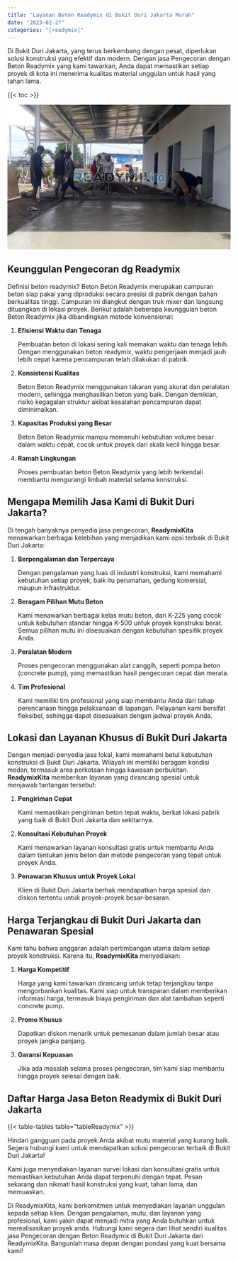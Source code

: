 ```yaml
---
title: "Layanan Beton Readymix di Bukit Duri Jakarta Murah"
date: "2023-02-27"
categories: "[readymix]"
---
```


Di Bukit Duri Jakarta, yang terus berkembang dengan pesat, diperlukan solusi konstruksi yang efektif dan modern. Dengan jasa Pengecoran dengan Beton Readymix yang kami tawarkan, Anda dapat memastikan setiap proyek di kota ini menerima kualitas material unggulan untuk hasil yang tahan lama.

{{< toc >}}

![Layanan Beton Readymix di Bukit Duri Jakarta Murah](/images/readymix/cor-readymix-05.jpg)

## Keunggulan Pengecoran dg Readymix

Definisi beton readymix? Beton Beton Readymix merupakan campuran beton siap pakai yang diproduksi secara presisi di pabrik dengan bahan berkualitas tinggi. Campuran ini diangkut dengan truk mixer dan langsung dituangkan di lokasi proyek. Berikut adalah beberapa keunggulan beton Beton Readymix jika dibandingkan metode konvensional:

1. **Efisiensi Waktu dan Tenaga**

   Pembuatan beton di lokasi sering kali memakan waktu dan tenaga lebih. Dengan menggunakan beton readymix, waktu pengerjaan menjadi jauh lebih cepat karena pencampuran telah dilakukan di pabrik.

2. **Konsistensi Kualitas**

   Beton Beton Readymix menggunakan takaran yang akurat dan peralatan modern, sehingga menghasilkan beton yang baik. Dengan demikian, risiko kegagalan struktur akibat kesalahan pencampuran dapat diminimalkan.

3. **Kapasitas Produksi yang Besar**

   Beton Beton Readymix mampu memenuhi kebutuhan volume besar dalam waktu cepat, cocok untuk proyek dari skala kecil hingga besar.

4. **Ramah Lingkungan**

   Proses pembuatan beton Beton Readymix yang lebih terkendali membantu mengurangi limbah material selama konstruksi.

## Mengapa Memilih Jasa Kami di Bukit Duri Jakarta?

Di tengah banyaknya penyedia jasa pengecoran, **ReadymixKita** menawarkan berbagai kelebihan yang menjadikan kami opsi terbaik di Bukit Duri Jakarta:

1. **Berpengalaman dan Terpercaya**

   Dengan pengalaman yang luas di industri konstruksi, kami memahami kebutuhan setiap proyek, baik itu perumahan, gedung komersial, maupun infrastruktur.

2. **Beragam Pilihan Mutu Beton**

   Kami menawarkan berbagai kelas mutu beton, dari K-225 yang cocok untuk kebutuhan standar hingga K-500 untuk proyek konstruksi berat. Semua pilihan mutu ini disesuaikan dengan kebutuhan spesifik proyek Anda.

3. **Peralatan Modern**

   Proses pengecoran menggunakan alat canggih, seperti pompa beton (concrete pump), yang memastikan hasil pengecoran cepat dan merata.

4. **Tim Profesional**

   Kami memiliki tim profesional yang siap membantu Anda dari tahap perencanaan hingga pelaksanaan di lapangan. Pelayanan kami bersifat fleksibel, sehingga dapat disesuaikan dengan jadwal proyek Anda.

## Lokasi dan Layanan Khusus di Bukit Duri Jakarta

Dengan menjadi penyedia jasa lokal, kami memahami betul kebutuhan konstruksi di Bukit Duri Jakarta. Wilayah ini memiliki beragam kondisi medan, termasuk area perkotaan hingga kawasan perbukitan. **ReadymixKita** memberikan layanan yang dirancang spesial untuk menjawab tantangan tersebut:

1. **Pengiriman Cepat**

   Kami memastikan pengiriman beton tepat waktu, berkat lokasi pabrik yang baik di Bukit Duri Jakarta dan sekitarnya.

2. **Konsultasi Kebutuhan Proyek**

   Kami menawarkan layanan konsultasi gratis untuk membantu Anda dalam tentukan jenis beton dan metode pengecoran yang tepat untuk proyek Anda.

3. **Penawaran Khusus untuk Proyek Lokal**

   Klien di Bukit Duri Jakarta berhak mendapatkan harga spesial dan diskon tertentu untuk proyek-proyek besar-besaran.

## Harga Terjangkau di Bukit Duri Jakarta dan Penawaran Spesial

Kami tahu bahwa anggaran adalah pertimbangan utama dalam setiap proyek konstruksi. Karena itu, **ReadymixKita** menyediakan:

1. **Harga Kompetitif**

   Harga yang kami tawarkan dirancang untuk tetap terjangkau tanpa mengorbankan kualitas. Kami siap untuk transparan dalam memberikan informasi harga, termasuk biaya pengiriman dan alat tambahan seperti concrete pump.

2. **Promo Khusus**

   Dapatkan diskon menarik untuk pemesanan dalam jumlah besar atau proyek jangka panjang.

3. **Garansi Kepuasan**

   Jika ada masalah selama proses pengecoran, tim kami siap membantu hingga proyek selesai dengan baik.

## Daftar Harga Jasa Beton Readymix di Bukit Duri Jakarta

{{< table-tables table="tableReadymix" >}}

Hindari gangguan pada proyek Anda akibat mutu material yang kurang baik. Segera hubungi kami untuk mendapatkan solusi pengecoran terbaik di Bukit Duri Jakarta!

Kami juga menyediakan layanan survei lokasi dan konsultasi gratis untuk memastikan kebutuhan Anda dapat terpenuhi dengan tepat. Pesan sekarang dan nikmati hasil konstruksi yang kuat, tahan lama, dan memuaskan.

Di ReadymixKita, kami berkomitmen untuk menyediakan layanan unggulan kepada setiap klien. Dengan pengalaman, mutu, dan layanan yang profesional, kami yakin dapat menjadi mitra yang Anda butuhkan untuk merealisasikan proyek anda. Hubungi kami segera dan lihat sendiri kualitas jasa Pengecoran dengan Beton Readymix di Bukit Duri Jakarta dari ReadymixKita. Bangunlah masa depan dengan pondasi yang kuat bersama kami!